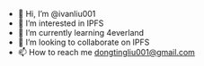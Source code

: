 - 👋 Hi, I’m @ivanliu001
- 👀 I’m interested in IPFS
- 🌱 I’m currently learning 4everland
- 💞️ I’m looking to collaborate on IPFS
- 📫 How to reach me dongtingliu001@gmail.com

<!---
ivanliu001/ivanliu001 is a ✨ special ✨ repository because its `README.md` (this file) appears on your GitHub profile.
You can click the Preview link to take a look at your changes.
--->
